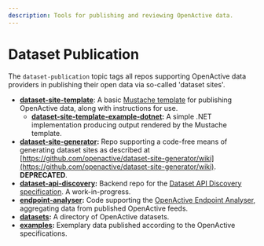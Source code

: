 ```yaml
---
description: Tools for publishing and reviewing OpenActive data.
---
```


# Dataset Publication

The `dataset-publication` topic tags all repos supporting OpenActive data providers in publishing their open data via so-called 'dataset sites'.&#x20;

* [**dataset-site-template**](https://github.com/openactive/dataset-site-template): A basic [Mustache template](https://mustache.github.io/) for publishing OpenActive data, along with instructions for use.
  * [**dataset-site-template-example-dotnet**](https://github.com/openactive/dataset-site-template-example-dotnet)**:** A simple .NET implementation producing output rendered by the Mustache template.
* [**dataset-site-generator**](https://github.com/openactive/dataset-site-generator)**:** Repo supporting a code-free means of generating dataset sites as described at [https://github.com/openactive/dataset-site-generator/wiki](https://github.com/openactive/dataset-site-generator/wiki). **DEPRECATED**.
* [**dataset-api-discovery**](https://github.com/openactive/dataset-api-discovery)**:** Backend repo for the [Dataset API Discovery specification](https://www.openactive.io/dataset-api-discovery/EditorsDraft/). A work-in-progress.
* [**endpoint-analyser**](https://github.com/openactive/endpoint-analyser)**:** Code supporting the [OpenActive Endpoint Analyser,](https://endpoint-analyser.openactive.io/) aggregating data from published OpenActive feeds.
* [**datasets**](https://github.com/openactive/datasets)**:** A directory of OpenActive datasets.
*   [**examples**](https://github.com/openactive/examples)**:** Exemplary data published according to the OpenActive specifications.

